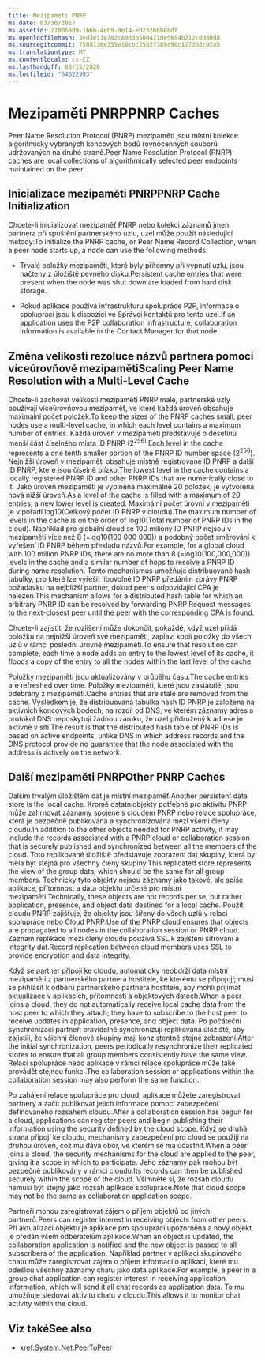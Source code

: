 ```yaml
---
title: Mezipaměti PNRP
ms.date: 03/30/2017
ms.assetid: 270068d9-1b6b-4eb9-9e14-e02326bb88df
ms.openlocfilehash: 3ed3e11e702c8933b500421de5654b212cdd80d8
ms.sourcegitcommit: 7588136e355e10cbc2582f389c90c127363c02a5
ms.translationtype: MT
ms.contentlocale: cs-CZ
ms.lasthandoff: 03/15/2020
ms.locfileid: "64622993"
---
```

# <a name="pnrp-caches"></a><span data-ttu-id="68690-102">Mezipaměti PNRP</span><span class="sxs-lookup"><span data-stu-id="68690-102">PNRP Caches</span></span>
<span data-ttu-id="68690-103">Peer Name Resolution Protocol (PNRP) mezipaměti jsou místní kolekce algoritmicky vybraných koncových bodů rovnocenných souborů udržovaných na druhé straně.</span><span class="sxs-lookup"><span data-stu-id="68690-103">Peer Name Resolution Protocol (PNRP) caches are local collections of algorithmically selected peer endpoints maintained on the peer.</span></span>  
  
## <a name="pnrp-cache-initialization"></a><span data-ttu-id="68690-104">Inicializace mezipaměti PNRP</span><span class="sxs-lookup"><span data-stu-id="68690-104">PNRP Cache Initialization</span></span>  
 <span data-ttu-id="68690-105">Chcete-li inicializovat mezipaměť PNRP nebo kolekci záznamů jmen partnera při spuštění partnerského uzlu, uzel může použít následující metody:</span><span class="sxs-lookup"><span data-stu-id="68690-105">To initialize the PNRP cache, or Peer Name Record Collection, when a peer node starts up, a node can use the following methods:</span></span>  
  
- <span data-ttu-id="68690-106">Trvalé položky mezipaměti, které byly přítomny při vypnutí uzlu, jsou načteny z úložiště pevného disku.</span><span class="sxs-lookup"><span data-stu-id="68690-106">Persistent cache entries that were present when the node was shut down are loaded from hard disk storage.</span></span>  
  
- <span data-ttu-id="68690-107">Pokud aplikace používá infrastrukturu spolupráce P2P, informace o spolupráci jsou k dispozici ve Správci kontaktů pro tento uzel.</span><span class="sxs-lookup"><span data-stu-id="68690-107">If an application uses the P2P collaboration infrastructure, collaboration information is available in the Contact Manager for that node.</span></span>  
  
## <a name="scaling-peer-name-resolution-with-a-multi-level-cache"></a><span data-ttu-id="68690-108">Změna velikosti rezoluce názvů partnera pomocí víceúrovňové mezipaměti</span><span class="sxs-lookup"><span data-stu-id="68690-108">Scaling Peer Name Resolution with a Multi-Level Cache</span></span>  
 <span data-ttu-id="68690-109">Chcete-li zachovat velikosti mezipamětí PNRP malé, partnerské uzly používají víceúrovňovou mezipaměť, ve které každá úroveň obsahuje maximální počet položek.</span><span class="sxs-lookup"><span data-stu-id="68690-109">To keep the sizes of the PNRP caches small, peer nodes use a multi-level cache, in which each level contains a maximum number of entries.</span></span> <span data-ttu-id="68690-110">Každá úroveň v mezipaměti představuje o desetinu menší část číselného místa ID PNRP (2<sup>256).</sup></span><span class="sxs-lookup"><span data-stu-id="68690-110">Each level in the cache represents a one tenth smaller portion of the PNRP ID number space (2<sup>256</sup>).</span></span> <span data-ttu-id="68690-111">Nejnižší úroveň v mezipaměti obsahuje místně registrované ID PNRP a další ID PNRP, které jsou číselně blízko.</span><span class="sxs-lookup"><span data-stu-id="68690-111">The lowest level in the cache contains a locally registered PNRP ID and other PNRP IDs that are numerically close to it.</span></span> <span data-ttu-id="68690-112">Jako úroveň mezipaměti je vyplněna maximálně 20 položek, je vytvořena nová nižší úroveň.</span><span class="sxs-lookup"><span data-stu-id="68690-112">As a level of the cache is filled with a maximum of 20 entries, a new lower level is created.</span></span> <span data-ttu-id="68690-113">Maximální počet úrovní v mezipaměti je v pořadí log10(Celkový počet ID PNRP v cloudu).</span><span class="sxs-lookup"><span data-stu-id="68690-113">The maximum number of levels in the cache is on the order of log10(Total number of PNRP IDs in the cloud).</span></span> <span data-ttu-id="68690-114">Například pro globální cloud se 100 miliony ID PNRP nejsou v mezipaměti více než 8 (=log10(100 000 000)) a podobný počet směrování k vyřešení ID PNRP během překladu názvů.</span><span class="sxs-lookup"><span data-stu-id="68690-114">For example, for a global cloud with 100 million PNRP IDs, there are no more than 8 (=log10(100,000,000)) levels in the cache and a similar number of hops to resolve a PNRP ID during name resolution.</span></span> <span data-ttu-id="68690-115">Tento mechanismus umožňuje distribuované hash tabulky, pro které lze vyřešit libovolné ID PNRP předáním zprávy PNRP požadavku na nejbližší partner, dokud peer s odpovídající CPA je nalezen.</span><span class="sxs-lookup"><span data-stu-id="68690-115">This mechanism allows for a distributed hash table for which an arbitrary PNRP ID can be resolved by forwarding PNRP Request messages to the next-closest peer until the peer with the corresponding CPA is found.</span></span>  
  
 <span data-ttu-id="68690-116">Chcete-li zajistit, že rozlišení může dokončit, pokaždé, když uzel přidá položku na nejnižší úroveň své mezipaměti, zaplaví kopii položky do všech uzlů v rámci poslední úrovně mezipaměti.</span><span class="sxs-lookup"><span data-stu-id="68690-116">To ensure that resolution can complete, each time a node adds an entry to the lowest level of its cache, it floods a copy of the entry to all the nodes within the last level of the cache.</span></span>  
  
 <span data-ttu-id="68690-117">Položky mezipaměti jsou aktualizovány v průběhu času.</span><span class="sxs-lookup"><span data-stu-id="68690-117">The cache entries are refreshed over time.</span></span> <span data-ttu-id="68690-118">Položky mezipaměti, které jsou zastaralé, jsou odebrány z mezipaměti.</span><span class="sxs-lookup"><span data-stu-id="68690-118">Cache entries that are stale are removed from the cache.</span></span> <span data-ttu-id="68690-119">Výsledkem je, že distribuovaná tabulka hash ID PNRP je založena na aktivních koncových bodech, na rozdíl od DNS, ve kterém záznamy adres a protokol DNS neposkytují žádnou záruku, že uzel přidružený k adrese je aktivně v síti.</span><span class="sxs-lookup"><span data-stu-id="68690-119">The result is that the distributed hash table of PNRP IDs is based on active endpoints, unlike DNS in which address records and the DNS protocol provide no guarantee that the node associated with the address is actively on the network.</span></span>  
  
## <a name="other-pnrp-caches"></a><span data-ttu-id="68690-120">Další mezipaměti PNRP</span><span class="sxs-lookup"><span data-stu-id="68690-120">Other PNRP Caches</span></span>  
 <span data-ttu-id="68690-121">Dalším trvalým úložištěm dat je místní mezipaměť.</span><span class="sxs-lookup"><span data-stu-id="68690-121">Another persistent data store is the local cache.</span></span>  <span data-ttu-id="68690-122">Kromě ostatníobjekty potřebné pro aktivitu PNRP může zahrnovat záznamy spojené s cloudem PNRP nebo relace spolupráce, která je bezpečně publikována a synchronizována mezi všemi členy cloudu.</span><span class="sxs-lookup"><span data-stu-id="68690-122">In addition to the other objects needed for PNRP activity, it may include the records associated with a PNRP cloud or collaboration session that is securely published and synchronized between all the members of the cloud.</span></span> <span data-ttu-id="68690-123">Toto replikované úložiště představuje zobrazení dat skupiny, která by měla být stejná pro všechny členy skupiny.</span><span class="sxs-lookup"><span data-stu-id="68690-123">This replicated store represents the view of the group data, which should be the same for all group members.</span></span> <span data-ttu-id="68690-124">Technicky tyto objekty nejsou záznamy jako takové, ale spíše aplikace, přítomnost a data objektu určené pro místní mezipaměti.</span><span class="sxs-lookup"><span data-stu-id="68690-124">Technically, these objects are not records per se, but rather application, presence, and object data destined for a local cache.</span></span> <span data-ttu-id="68690-125">Použití cloudu PNRP zajišťuje, že objekty jsou šířeny do všech uzlů v relaci spolupráce nebo Cloud PNRP.</span><span class="sxs-lookup"><span data-stu-id="68690-125">Use of the PNRP cloud ensures that objects are propagated to all nodes in the collaboration session or PNRP cloud.</span></span>  <span data-ttu-id="68690-126">Záznam replikace mezi členy cloudu používá SSL k zajištění šifrování a integrity dat.</span><span class="sxs-lookup"><span data-stu-id="68690-126">Record replication between cloud members uses SSL to provide encryption and data integrity.</span></span>  
  
 <span data-ttu-id="68690-127">Když se partner připojí ke cloudu, automaticky neobdrží data místní mezipaměti z partnerského partnera hostitele, ke kterému se připojují; musí se přihlásit k odběru partnerského partnera hostitele, aby mohli přijímat aktualizace v aplikacích, přítomnosti a objektových datech.</span><span class="sxs-lookup"><span data-stu-id="68690-127">When a peer joins a cloud, they do not automatically receive local cache data from the host peer to which they attach; they have to subscribe to the host peer to receive updates in application, presence, and object data.</span></span> <span data-ttu-id="68690-128">Po počáteční synchronizaci partneři pravidelně synchronizují replikovaná úložiště, aby zajistili, že všichni členové skupiny mají konzistentně stejné zobrazení.</span><span class="sxs-lookup"><span data-stu-id="68690-128">After the initial synchronization, peers periodically resynchronize their replicated stores to ensure that all group members consistently have the same view.</span></span>  <span data-ttu-id="68690-129">Relaci spolupráce nebo aplikace v rámci relace spolupráce může také provádět stejnou funkci.</span><span class="sxs-lookup"><span data-stu-id="68690-129">The collaboration session or applications within the collaboration session may also perform the same function.</span></span>  
  
 <span data-ttu-id="68690-130">Po zahájení relace spolupráce pro cloud, aplikace můžete zaregistrovat partnery a začít publikovat jejich informace pomocí zabezpečení definovaného rozsahem cloudu.</span><span class="sxs-lookup"><span data-stu-id="68690-130">After a collaboration session has begun for a cloud, applications can register peers and begin publishing their information using the security defined by the cloud scope.</span></span> <span data-ttu-id="68690-131">Když se druhá strana připojí ke cloudu, mechanismy zabezpečení pro cloud se použijí na druhou úroveň, což mu dává obor, ve kterém se má účastnit.</span><span class="sxs-lookup"><span data-stu-id="68690-131">When a peer joins a cloud, the security mechanisms for the cloud are applied to the peer, giving it a scope in which to participate.</span></span>  <span data-ttu-id="68690-132">Jeho záznamy pak mohou být bezpečně publikovány v rámci cloudu.</span><span class="sxs-lookup"><span data-stu-id="68690-132">Its records can then be published securely within the scope of the cloud.</span></span> <span data-ttu-id="68690-133">Všimněte si, že rozsah cloudu nemusí být stejný jako rozsah aplikace spolupráce.</span><span class="sxs-lookup"><span data-stu-id="68690-133">Note that cloud scope may not be the same as collaboration application scope.</span></span>  
  
 <span data-ttu-id="68690-134">Partneři mohou zaregistrovat zájem o příjem objektů od jiných partnerů.</span><span class="sxs-lookup"><span data-stu-id="68690-134">Peers can register interest in receiving objects from other peers.</span></span> <span data-ttu-id="68690-135">Při aktualizaci objektu je aplikace pro spolupráci upozorněna a nový objekt je předán všem odběratelům aplikace.</span><span class="sxs-lookup"><span data-stu-id="68690-135">When an object is updated, the collaboration application is notified and the new object is passed to all subscribers of the application.</span></span> <span data-ttu-id="68690-136">Například partner v aplikaci skupinového chatu může zaregistrovat zájem o příjem informací o aplikaci, které mu odešlou všechny záznamy chatu jako data aplikace.</span><span class="sxs-lookup"><span data-stu-id="68690-136">For example, a peer in a group chat application can register interest in receiving application information, which will send it all chat records as application data.</span></span>  <span data-ttu-id="68690-137">To mu umožňuje sledovat aktivitu chatu v cloudu.</span><span class="sxs-lookup"><span data-stu-id="68690-137">This allows it to monitor chat activity within the cloud.</span></span>  
  
## <a name="see-also"></a><span data-ttu-id="68690-138">Viz také</span><span class="sxs-lookup"><span data-stu-id="68690-138">See also</span></span>

- <xref:System.Net.PeerToPeer>
